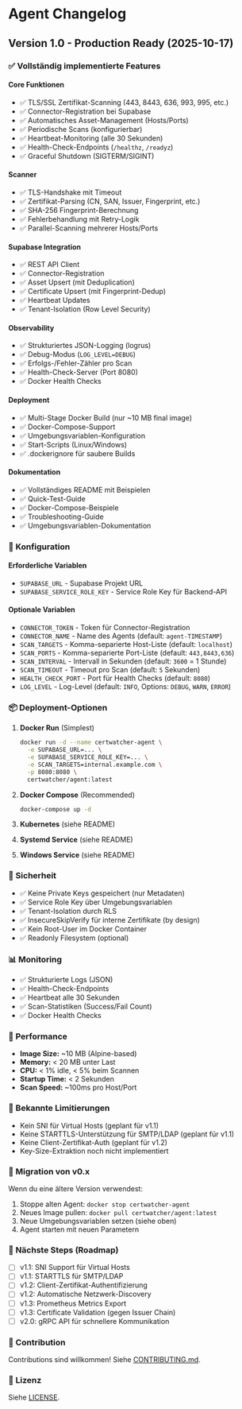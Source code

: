 # Agent Changelog

## Version 1.0 - Production Ready (2025-10-17)

### ✅ Vollständig implementierte Features

#### Core Funktionen
- ✅ TLS/SSL Zertifikat-Scanning (443, 8443, 636, 993, 995, etc.)
- ✅ Connector-Registration bei Supabase
- ✅ Automatisches Asset-Management (Hosts/Ports)
- ✅ Periodische Scans (konfigurierbar)
- ✅ Heartbeat-Monitoring (alle 30 Sekunden)
- ✅ Health-Check-Endpoints (`/healthz`, `/readyz`)
- ✅ Graceful Shutdown (SIGTERM/SIGINT)

#### Scanner
- ✅ TLS-Handshake mit Timeout
- ✅ Zertifikat-Parsing (CN, SAN, Issuer, Fingerprint, etc.)
- ✅ SHA-256 Fingerprint-Berechnung
- ✅ Fehlerbehandlung mit Retry-Logik
- ✅ Parallel-Scanning mehrerer Hosts/Ports

#### Supabase Integration
- ✅ REST API Client
- ✅ Connector-Registration
- ✅ Asset Upsert (mit Deduplication)
- ✅ Certificate Upsert (mit Fingerprint-Dedup)
- ✅ Heartbeat Updates
- ✅ Tenant-Isolation (Row Level Security)

#### Observability
- ✅ Strukturiertes JSON-Logging (logrus)
- ✅ Debug-Modus (`LOG_LEVEL=DEBUG`)
- ✅ Erfolgs-/Fehler-Zähler pro Scan
- ✅ Health-Check-Server (Port 8080)
- ✅ Docker Health Checks

#### Deployment
- ✅ Multi-Stage Docker Build (nur ~10 MB final image)
- ✅ Docker-Compose-Support
- ✅ Umgebungsvariablen-Konfiguration
- ✅ Start-Scripts (Linux/Windows)
- ✅ .dockerignore für saubere Builds

#### Dokumentation
- ✅ Vollständiges README mit Beispielen
- ✅ Quick-Test-Guide
- ✅ Docker-Compose-Beispiele
- ✅ Troubleshooting-Guide
- ✅ Umgebungsvariablen-Dokumentation

### 🔧 Konfiguration

#### Erforderliche Variablen
- `SUPABASE_URL` - Supabase Projekt URL
- `SUPABASE_SERVICE_ROLE_KEY` - Service Role Key für Backend-API

#### Optionale Variablen
- `CONNECTOR_TOKEN` - Token für Connector-Registration
- `CONNECTOR_NAME` - Name des Agents (default: `agent-TIMESTAMP`)
- `SCAN_TARGETS` - Komma-separierte Host-Liste (default: `localhost`)
- `SCAN_PORTS` - Komma-separierte Port-Liste (default: `443,8443,636`)
- `SCAN_INTERVAL` - Intervall in Sekunden (default: `3600` = 1 Stunde)
- `SCAN_TIMEOUT` - Timeout pro Scan (default: `5` Sekunden)
- `HEALTH_CHECK_PORT` - Port für Health Checks (default: `8080`)
- `LOG_LEVEL` - Log-Level (default: `INFO`, Options: `DEBUG`, `WARN`, `ERROR`)

### 📦 Deployment-Optionen

1. **Docker Run** (Simplest)
   ```bash
   docker run -d --name certwatcher-agent \
     -e SUPABASE_URL=... \
     -e SUPABASE_SERVICE_ROLE_KEY=... \
     -e SCAN_TARGETS=internal.example.com \
     -p 8080:8080 \
     certwatcher/agent:latest
   ```

2. **Docker Compose** (Recommended)
   ```bash
   docker-compose up -d
   ```

3. **Kubernetes** (siehe README)
4. **Systemd Service** (siehe README)
5. **Windows Service** (siehe README)

### 🔐 Sicherheit

- ✅ Keine Private Keys gespeichert (nur Metadaten)
- ✅ Service Role Key über Umgebungsvariablen
- ✅ Tenant-Isolation durch RLS
- ✅ InsecureSkipVerify für interne Zertifikate (by design)
- ✅ Kein Root-User im Docker Container
- ✅ Readonly Filesystem (optional)

### 📊 Monitoring

- ✅ Strukturierte Logs (JSON)
- ✅ Health-Check-Endpoints
- ✅ Heartbeat alle 30 Sekunden
- ✅ Scan-Statistiken (Success/Fail Count)
- ✅ Docker Health Checks

### 🚀 Performance

- **Image Size:** ~10 MB (Alpine-based)
- **Memory:** < 20 MB unter Last
- **CPU:** < 1% idle, < 5% beim Scannen
- **Startup Time:** < 2 Sekunden
- **Scan Speed:** ~100ms pro Host/Port

### 🐛 Bekannte Limitierungen

- Kein SNI für Virtual Hosts (geplant für v1.1)
- Keine STARTTLS-Unterstützung für SMTP/LDAP (geplant für v1.1)
- Keine Client-Zertifikat-Auth (geplant für v1.2)
- Key-Size-Extraktion noch nicht implementiert

### 📝 Migration von v0.x

Wenn du eine ältere Version verwendest:

1. Stoppe alten Agent: `docker stop certwatcher-agent`
2. Neues Image pullen: `docker pull certwatcher/agent:latest`
3. Neue Umgebungsvariablen setzen (siehe oben)
4. Agent starten mit neuen Parametern

### 🎯 Nächste Steps (Roadmap)

- [ ] v1.1: SNI Support für Virtual Hosts
- [ ] v1.1: STARTTLS für SMTP/LDAP
- [ ] v1.2: Client-Zertifikat-Authentifizierung
- [ ] v1.2: Automatische Netzwerk-Discovery
- [ ] v1.3: Prometheus Metrics Export
- [ ] v1.3: Certificate Validation (gegen Issuer Chain)
- [ ] v2.0: gRPC API für schnellere Kommunikation

### 🤝 Contribution

Contributions sind willkommen! Siehe [CONTRIBUTING.md](CONTRIBUTING.md).

### 📄 Lizenz

Siehe [LICENSE](../LICENSE).

